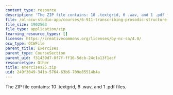 ```yaml
---
content_type: resource
description: 'The ZIP file contains: 10 .textgrid, 6 .wav, and 1 .pdf files.'
file: /ol-ocw-studio-app/courses/6-911-transcribing-prosodic-structure-of-spoken-utterances-with-tobi-january-iap-2006/249f3049341b576463b6709e85514b4a_exercises25.zip
file_size: 1902563
file_type: application/zip
learning_resource_types: []
license: https://creativecommons.org/licenses/by-nc-sa/4.0/
ocw_type: OCWFile
parent_title: Exercises
parent_type: CourseSection
parent_uid: f31439d7-0f7f-ff16-5dcb-24c1a13f1acf
resourcetype: Other
title: exercises25.zip
uid: 249f3049-341b-5764-63b6-709e85514b4a
---
```

The ZIP file contains: 10 .textgrid, 6 .wav, and 1 .pdf files.